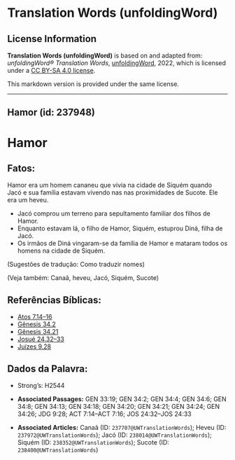 # Translation Words (unfoldingWord)

## License Information

**Translation Words (unfoldingWord)** is based on and adapted from: _unfoldingWord® Translation Words_, [unfoldingWord](https://unfoldingword.org/utw), 2022, which is licensed under a [CC BY-SA 4.0 license](https://creativecommons.org/licenses/by-sa/4.0/legalcode.en).

This markdown version is provided under the same license.



--------------------------------

## Hamor (id: 237948)

Hamor
=====

Fatos:
------

Hamor era um homem cananeu que vivia na cidade de Siquém quando Jacó e sua família estavam vivendo nas nas proximidades de Sucote. Ele era um heveu.

* Jacó comprou um terreno para sepultamento familiar dos filhos de Hamor.
* Enquanto estavam lá, o filho de Hamor, Siquém, estuprou Diná, filha de Jacó.
* Os irmãos de Diná vingaram\-se da família de Hamor e mataram todos os homens na cidade de Siquém.

(Sugestões de tradução: Como traduzir nomes)

(Veja também: Canaã, heveu, Jacó, Siquém, Sucote)

Referências Bíblicas:
---------------------

* [Atos 7\.14–16](https://ref.ly/Acts7:14-Acts7:16)
* [Gênesis 34\.2](https://ref.ly/Gen34:2)
* [Gênesis 34\.21](https://ref.ly/Gen34:21)
* [Josué 24\.32–33](https://ref.ly/Josh24:32-Josh24:33)
* [Juízes 9\.28](https://ref.ly/Judg9:28)

Dados da Palavra:
-----------------

* Strong’s: H2544

* **Associated Passages:** GEN 33:19; GEN 34:2; GEN 34:4; GEN 34:6; GEN 34:8; GEN 34:13; GEN 34:18; GEN 34:20; GEN 34:21; GEN 34:24; GEN 34:26; JDG 9:28; ACT 7:14–ACT 7:16; JOS 24:32–JOS 24:33
* **Associated Articles:** Canaã (ID: `237707@UWTranslationWords`); Heveu (ID: `237972@UWTranslationWords`); Jacó (ID: `238014@UWTranslationWords`); Siquém (ID: `238352@UWTranslationWords`); Sucote (ID: `238400@UWTranslationWords`)

